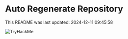 # Auto Regenerate Repository

This README was last updated: 2024-12-11 09:45:58

 ![TryHackMe](https://tryhackme.com/badge/533634)